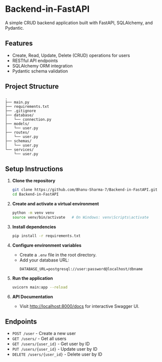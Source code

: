 # Backend-in-FastAPI

A simple CRUD backend application built with FastAPI, SQLAlchemy, and Pydantic.

## Features

- Create, Read, Update, Delete (CRUD) operations for users
- RESTful API endpoints
- SQLAlchemy ORM integration
- Pydantic schema validation

## Project Structure

```
.
├── main.py
├── requirements.txt
├── .gitignore
├── database/
│   └── connection.py
├── models/
│   └── user.py
├── routes/
│   └── user.py
├── schemas/
│   └── user.py
└── services/
    └── user.py
```

## Setup Instructions

1. **Clone the repository**
   ```sh
   git clone https://github.com/Bhanu-Sharma-7/Backend-in-FastAPI.git
   cd Backend-in-FastAPI
   ```

2. **Create and activate a virtual environment**
   ```sh
   python -m venv venv
   source venv/bin/activate   # On Windows: venv\Scripts\activate
   ```

3. **Install dependencies**
   ```sh
   pip install -r requirements.txt
   ```

4. **Configure environment variables**
   - Create a `.env` file in the root directory.
   - Add your database URL:
     ```
     DATABASE_URL=postgresql://user:password@localhost/dbname
     ```

5. **Run the application**
   ```sh
   uvicorn main:app --reload
   ```

6. **API Documentation**
   - Visit [http://localhost:8000/docs](http://localhost:8000/docs) for interactive Swagger UI.

## Endpoints

- `POST /user` - Create a new user
- `GET /users/` - Get all users
- `GET /users/{user_id}` - Get user by ID
- `PUT /users/{user_id}` - Update user by ID
- `DELETE /users/{user_id}` - Delete user by ID
